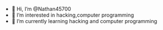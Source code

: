 - 👋 Hi, I’m @Nathan45700
- 👀 I’m interested in hacking,computer programming
- 🔎 I’m currently learning hacking and computer programming

<!---
Nathan45700/Nathan45700 is a ✨ special ✨ repository because its `README.md` (this file) appears on your GitHub profile.
You can click the Preview link to take a look at your changes.
--->

